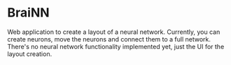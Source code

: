 # BraiNN
Web application to create a layout of a neural network. Currently, you can create neurons, move the neurons and connect them to a full network.
There's no neural network functionality implemented yet, just the UI for the layout creation.
